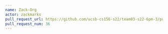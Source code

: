 ```yaml
---
name: Zack-Org
actor: zackmarks
pull_request_url: https://github.com/ucsb-cs156-s22/team03-s22-6pm-3/pull/36
pull_request_num: 36
---
```

